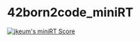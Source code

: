 # 42born2code_miniRT

[![jkeum's miniRT Score](https://badge42.herokuapp.com/api/project/jkeum/miniRT)](https://github.com/JaeSeoKim/badge42)
